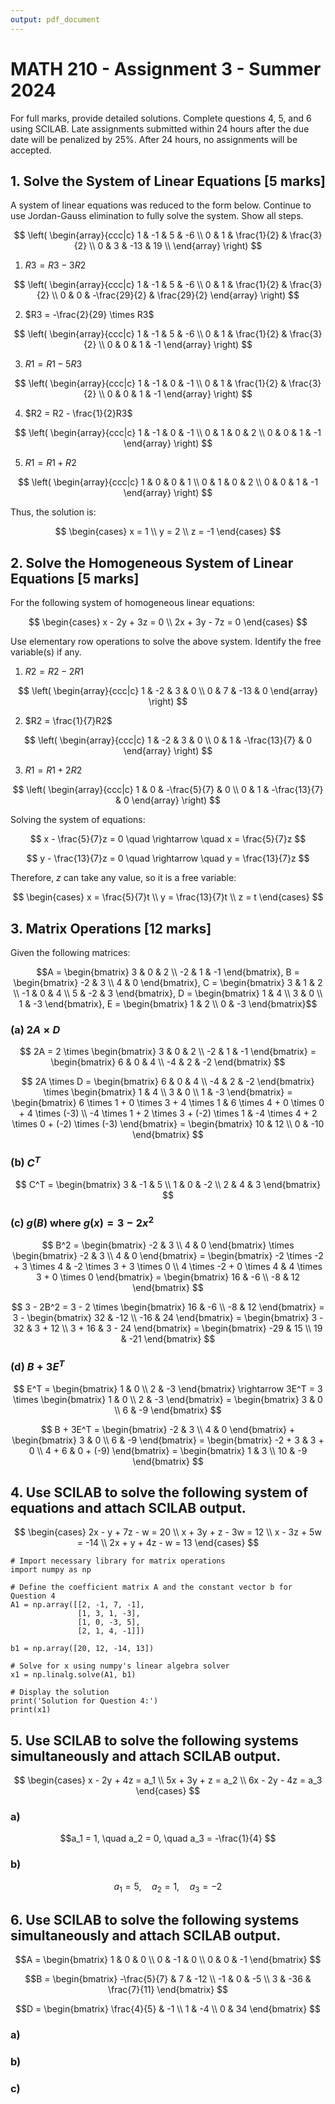 ```yaml
---
output: pdf_document
---
```


# MATH 210 - Assignment 3 - Summer 2024

For full marks, provide detailed solutions. Complete questions 4, 5, and 6 using SCILAB. Late assignments submitted within 24 hours after the due date will be penalized by 25%. After 24 hours, no assignments will be accepted.

## 1. Solve the System of Linear Equations [5 marks]

A system of linear equations was reduced to the form below. Continue to use Jordan-Gauss elimination to fully solve the system. Show all steps.

$$
\left( \begin{array}{ccc|c}
1 & -1 & 5 & -6 \\
0 & 1 & \frac{1}{2} & \frac{3}{2} \\
0 & 3 & -13 & 19 \\
\end{array} \right)
$$

1. $R3 = R3 - 3R2$

$$
\left( \begin{array}{ccc|c}
1 & -1 & 5 & -6 \\
0 & 1 & \frac{1}{2} & \frac{3}{2} \\
0 & 0 & -\frac{29}{2} & \frac{29}{2}
\end{array} \right)
$$

2. $R3 = -\frac{2}{29} \times R3$

$$
\left( \begin{array}{ccc|c}
1 & -1 & 5 & -6 \\
0 & 1 & \frac{1}{2} & \frac{3}{2} \\
0 & 0 & 1 & -1
\end{array} \right)
$$

3. $R1 = R1 - 5R3$

$$
\left( \begin{array}{ccc|c}
1 & -1 & 0 & -1 \\
0 & 1 & \frac{1}{2} & \frac{3}{2} \\
0 & 0 & 1 & -1
\end{array} \right)
$$

4. $R2 = R2 - \frac{1}{2}R3$

$$
\left( \begin{array}{ccc|c}
1 & -1 & 0 & -1 \\
0 & 1 & 0 & 2 \\
0 & 0 & 1 & -1
\end{array} \right)
$$

5. $R1 = R1 + R2$

$$
\left( \begin{array}{ccc|c}
1 & 0 & 0 & 1 \\
0 & 1 & 0 & 2 \\
0 & 0 & 1 & -1
\end{array} \right)
$$

Thus, the solution is:

$$
\begin{cases}
x = 1 \\
y = 2 \\
z = -1
\end{cases}
$$

## 2. Solve the Homogeneous System of Linear Equations [5 marks]

For the following system of homogeneous linear equations:

$$
\begin{cases}
x - 2y + 3z = 0 \\
2x + 3y - 7z = 0
\end{cases}
$$

Use elementary row operations to solve the above system. Identify the free variable(s) if any.

1. $R2 = R2 - 2R1$

$$
\left( \begin{array}{ccc|c}
1 & -2 & 3 & 0 \\
0 & 7 & -13 & 0
\end{array} \right)
$$

2. $R2 = \frac{1}{7}R2$

$$
\left( \begin{array}{ccc|c}
1 & -2 & 3 & 0 \\
0 & 1 & -\frac{13}{7} & 0
\end{array} \right)
$$

3. $R1 = R1 + 2R2$

$$
\left( \begin{array}{ccc|c}
1 & 0 & -\frac{5}{7} & 0 \\
0 & 1 & -\frac{13}{7} & 0
\end{array} \right)
$$

Solving the system of equations:

$$
x - \frac{5}{7}z = 0 \quad \rightarrow \quad x = \frac{5}{7}z
$$

$$
y - \frac{13}{7}z = 0 \quad \rightarrow \quad y = \frac{13}{7}z
$$

Therefore, $z$ can take any value, so it is a free variable:

$$
\begin{cases}
x = \frac{5}{7}t \\
y = \frac{13}{7}t \\
z = t
\end{cases}
$$


## 3. Matrix Operations [12 marks]

Given the following matrices:

$$A = \begin{bmatrix}
  3 & 0 & 2 \\
  -2 & 1 & -1 
\end{bmatrix},
B = \begin{bmatrix}
  -2 & 3 \\
  4 & 0 
\end{bmatrix},
C = \begin{bmatrix}
  3 & 1 & 2 \\
  -1 & 0 & 4 \\
  5 & -2 & 3 
\end{bmatrix},
D = \begin{bmatrix}
  1 & 4 \\
  3 & 0 \\
  1 & -3 
\end{bmatrix},
E = \begin{bmatrix}
  1 & 2 \\
  0 & -3 
\end{bmatrix}$$

### (a) $2A \times D$

$$ 2A = 2 \times \begin{bmatrix}
  3 & 0 & 2 \\
  -2 & 1 & -1 
\end{bmatrix} = \begin{bmatrix}
  6 & 0 & 4 \\
  -4 & 2 & -2 
\end{bmatrix} $$

$$ 2A \times D = \begin{bmatrix}
  6 & 0 & 4 \\
  -4 & 2 & -2 
\end{bmatrix} \times \begin{bmatrix}
  1 & 4 \\
  3 & 0 \\
  1 & -3 
\end{bmatrix} = \begin{bmatrix}
  6 \times 1 + 0 \times 3 + 4 \times 1 & 6 \times 4 + 0 \times 0 + 4 \times (-3) \\
  -4 \times 1 + 2 \times 3 + (-2) \times 1 & -4 \times 4 + 2 \times 0 + (-2) \times (-3) 
\end{bmatrix} = \begin{bmatrix}
  10 & 12 \\
  0 & -10 
\end{bmatrix} $$

### (b) $C^T$

$$ C^T = \begin{bmatrix}
  3 & -1 & 5 \\
  1 & 0 & -2 \\
  2 & 4 & 3 
\end{bmatrix} $$

### (c) $g(B)$ where $g(x) = 3 - 2x^2$

$$ B^2 = \begin{bmatrix}
  -2 & 3 \\
  4 & 0 
\end{bmatrix} \times \begin{bmatrix}
  -2 & 3 \\
  4 & 0 
\end{bmatrix} = \begin{bmatrix}
  -2 \times -2 + 3 \times 4 & -2 \times 3 + 3 \times 0 \\
  4 \times -2 + 0 \times 4 & 4 \times 3 + 0 \times 0 
\end{bmatrix} = \begin{bmatrix}
  16 & -6 \\
  -8 & 12 
\end{bmatrix} $$

$$ 3 - 2B^2 = 3 - 2 \times \begin{bmatrix}
  16 & -6 \\
  -8 & 12 
\end{bmatrix} = 3 - \begin{bmatrix}
  32 & -12 \\
  -16 & 24 
\end{bmatrix} = \begin{bmatrix}
  3 - 32 & 3 + 12 \\
  3 + 16 & 3 - 24 
\end{bmatrix} = \begin{bmatrix}
  -29 & 15 \\
  19 & -21 
\end{bmatrix} $$

### (d) $B + 3E^T$

$$ E^T = \begin{bmatrix}
  1 & 0 \\
  2 & -3 
\end{bmatrix} \rightarrow 3E^T = 3 \times \begin{bmatrix}
  1 & 0 \\
  2 & -3 
\end{bmatrix} = \begin{bmatrix}
  3 & 0 \\
  6 & -9 
\end{bmatrix} $$

$$ B + 3E^T = \begin{bmatrix}
  -2 & 3 \\
  4 & 0 
\end{bmatrix} + \begin{bmatrix}
  3 & 0 \\
  6 & -9 
\end{bmatrix} = \begin{bmatrix}
  -2 + 3 & 3 + 0 \\
  4 + 6 & 0 + (-9) 
\end{bmatrix} = \begin{bmatrix}
  1 & 3 \\
  10 & -9 
\end{bmatrix} $$

## 4. Use SCILAB to solve the following system of equations and attach SCILAB output.

$$
\begin{cases} 
2x - y + 7z - w = 20 \\
x + 3y + z - 3w = 12 \\
x - 3z + 5w = -14 \\
2x + y + 4z - w = 13 
\end{cases} 
$$
```{python}
# Import necessary library for matrix operations
import numpy as np

# Define the coefficient matrix A and the constant vector b for Question 4
A1 = np.array([[2, -1, 7, -1],
               [1, 3, 1, -3],
               [1, 0, -3, 5],
               [2, 1, 4, -1]])

b1 = np.array([20, 12, -14, 13])

# Solve for x using numpy's linear algebra solver
x1 = np.linalg.solve(A1, b1)

# Display the solution
print('Solution for Question 4:')
print(x1)
```

## 5. Use SCILAB to solve the following systems simultaneously and attach SCILAB output.

$$
\begin{cases} 
x - 2y + 4z = a_1 \\
5x + 3y + z = a_2 \\
6x - 2y - 4z = a_3 
\end{cases} 
$$

### a)

$$a_1 = 1, \quad a_2 = 0, \quad a_3 = -\frac{1}{4} $$

### b)

$$a_1 = 5, \quad a_2 = 1, \quad a_3 = -2 $$

## 6. Use SCILAB to solve the following systems simultaneously and attach SCILAB output.

$$A = \begin{bmatrix} 
1 & 0 & 0 \\ 
0 & -1 & 0 \\ 
0 & 0 & -1 
\end{bmatrix} $$

$$B = \begin{bmatrix} 
-\frac{5}{7} & 7 & -12 \\ 
-1 & 0 & -5 \\ 
3 & -36 & \frac{7}{11} 
\end{bmatrix} $$

$$D = \begin{bmatrix} 
\frac{4}{5} & -1 \\ 
1 & -4 \\ 
0 & 34 
\end{bmatrix} $$

### a)

### b)

### c)
